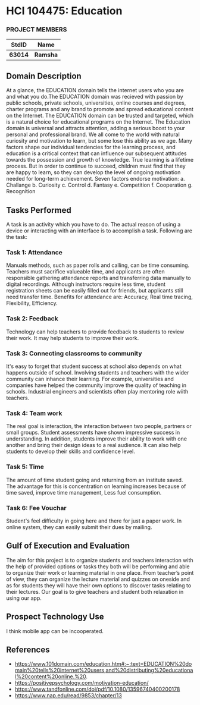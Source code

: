 # HCI 104475: Education

### PROJECT MEMBERS
StdID | Name
------------ | -------------
**63014** | **Ramsha** <!--this is the group leader in bold-->


## Domain Description
At a glance, the EDUCATION domain tells the internet users who you are and what you do.The EDUCATION domain was recieved with passion by public schools, private schools, universities, online courses and degrees, charter programs and any brand to promote and spread educational content on the Internet. The EDUCATION domain can be trusted and targeted, which is a natural choice for educational programs on the Internet. The Education domain is universal and attracts attention, adding a serious boost to your personal and professional brand. 
We all come to the world with natural curiosity and motivation to learn, but some lose this ability as we age. Many factors shape our individual tendencies for the learning process, and education is a critical context that can influence our subsequent attitudes towards the possession and growth of knowledge. True learning is a lifetime process. But in order to continue to succeed, children must find that they are happy to learn, so they can develop the level of ongoing motivation needed for long-term achievement. Seven factors endorse motivation:
a. Challange
b. Curiosity
c. Control
d. Fantasy
e. Competition
f. Cooperation
g. Recognition

## Tasks Performed
A task is an activity which you have to do. The actual reason of using a device or interacting with an interface is to accomplish a task.
Following are the task:

### Task 1: Attendance

Manuals methods, such as paper rolls and calling, can be time consuming. Teachers must sacrifice valueable time, and applicants are often responsible gathering attendance reports and transferring data manually to digital recordings. Although instructors require less time, student registration sheets can be easily filled out for friends, but applicants still need transfer time.
Benefits for attendance are: Accuracy, Real time tracing, Flexibility, Efficiency. 


### Task 2: Feedback

Technology can help teachers to provide feedback to students to review their work. It may help students to improve their work.


### Task 3: Connecting classrooms to community

It's easy to forget that student success at school also depends on what happens outside of school. Involving students and teachers with the wider community can inhance their learning. For example, universities and companies have helped the community improve the quality of teaching in schools. Industrial engineers and scientists often play mentoring role wiith teachers.


### Task 4: Team work

The real goal is interaction, the interaction between two people, partners or small groups. Student assessments have shown impressive success in understanding. In addition, students improve their ability to work with one another and bring their design ideas to a real audience. It can also help students to develop their skills and confidence level.


### Task 5: Time

The amount of time student going and returning from an institute saved. The advantage for this is concentration on learning increases because of time saved, improve time management, Less fuel consumption.


### Task 6: Fee Vouchar

Student's feel difficulty in going here and there for just a paper work. In online system, they can easily submit their dues by mailing.



## Gulf of Execution and Evaluation

The aim for this project is to organize students and teachers interaction with the help of provided options or tasks they both will be performing and able to organize their work or learning material in one place. From teacher’s point of view, they can organize the lecture material and quizzes on oneside and as for students they will have their own options to discover tasks relating to their lectures. Our goal is to give teachers and student both relaxation in using our app.



## Prospect Technology Use

I think mobile app can be incooperated.



## References
- https://www.101domain.com/education.htm#:~:text=EDUCATION%20domain%20tells%20internet%20users,and%20distributing%20educational%20content%20online.%20. 
- https://positivepsychology.com/motivation-education/
- https://www.tandfonline.com/doi/pdf/10.1080/13596740400200178
- https://www.nap.edu/read/9853/chapter/13

